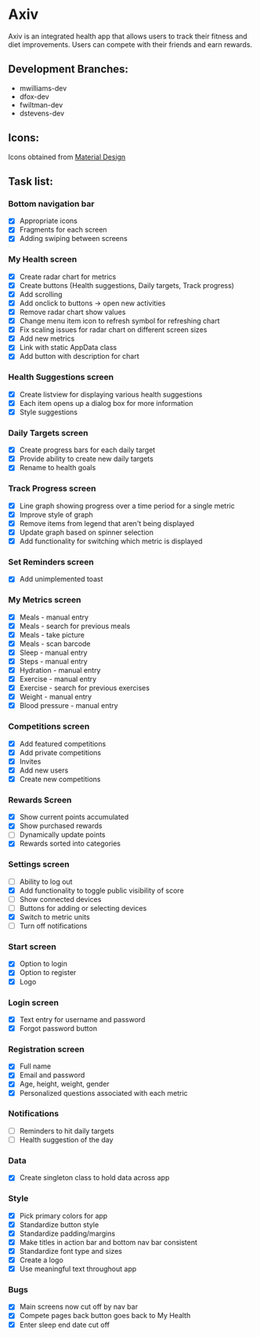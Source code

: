 # Axiv
Axiv is an integrated health app that allows users to track their fitness and
diet improvements. Users can compete with their friends and earn rewards.
## Development Branches:
* mwilliams-dev
* dfox-dev
* fwiltman-dev
* dstevens-dev
## Icons:
Icons obtained from [Material Design](https://material.io/tools/icons/)
## Task list:
### Bottom navigation bar
- [x] Appropriate icons
- [x] Fragments for each screen
- [x] Adding swiping between screens
### My Health screen
- [x] Create radar chart for metrics
- [x] Create buttons (Health suggestions, Daily targets, Track progress)
- [x] Add scrolling
- [x] Add onclick to buttons -> open new activities
- [x] Remove radar chart show values
- [x] Change menu item icon to refresh symbol for refreshing chart
- [x] Fix scaling issues for radar chart on different screen sizes
- [x] Add new metrics
- [x] Link with static AppData class
- [x] Add button with description for chart
### Health Suggestions screen
- [x] Create listview for displaying various health suggestions
- [x] Each item opens up a dialog box for more information
- [x] Style suggestions
### Daily Targets screen
- [x] Create progress bars for each daily target
- [x] Provide ability to create new daily targets
- [x] Rename to health goals
### Track Progress screen
- [x] Line graph showing progress over a time period for a single metric 
- [x] Improve style of graph
- [x] Remove items from legend that aren't being displayed
- [x] Update graph based on spinner selection
- [x] Add functionality for switching which metric is displayed
### Set Reminders screen
- [x] Add unimplemented toast
### My Metrics screen
- [x] Meals - manual entry
- [x] Meals - search for previous meals
- [x] Meals - take picture
- [x] Meals - scan barcode
- [x] Sleep - manual entry
- [x] Steps - manual entry
- [x] Hydration - manual entry
- [x] Exercise - manual entry
- [x] Exercise - search for previous exercises
- [x] Weight - manual entry
- [x] Blood pressure - manual entry
### Competitions screen
- [x] Add featured competitions
- [x] Add private competitions
- [x] Invites
- [x] Add new users
- [x] Create new competitions
### Rewards Screen
- [x] Show current points accumulated
- [x] Show purchased rewards
- [ ] Dynamically update points
- [x] Rewards sorted into categories
### Settings screen
- [ ] Ability to log out
- [x] Add functionality to toggle public visibility of score
- [ ] Show connected devices
- [ ] Buttons for adding or selecting devices
- [x] Switch to metric units
- [ ] Turn off notifications
### Start screen
- [x] Option to login
- [x] Option to register
- [x] Logo
### Login screen
- [x] Text entry for username and password
- [x] Forgot password button 
### Registration screen
- [x] Full name
- [x] Email and password
- [x] Age, height, weight, gender
- [x] Personalized questions associated with each metric
### Notifications
- [ ] Reminders to hit daily targets
- [ ] Health suggestion of the day
### Data
- [x] Create singleton class to hold data across app
### Style
- [x] Pick primary colors for app
- [x] Standardize button style
- [x] Standardize padding/margins
- [x] Make titles in action bar and bottom nav bar consistent
- [x] Standardize font type and sizes
- [x] Create a logo
- [x] Use meaningful text throughout app
### Bugs
- [x] Main screens now cut off by nav bar
- [x] Compete pages back button goes back to My Health
- [x] Enter sleep end date cut off
